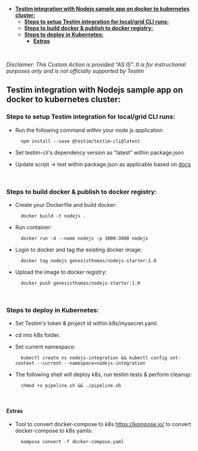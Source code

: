 
- [**Testim integration with Nodejs sample app on docker to kubernetes cluster:**</br>](#testim-integration-with-nodejs-sample-app-on-docker-to-kubernetes-clusterbr)
  - [**Steps to setup Testim integration for local/grid CLI runs:**](#steps-to-setup-testim-integration-for-localgrid-cli-runs)
  - [**Steps to build docker & publish to docker registry:**](#steps-to-build-docker--publish-to-docker-registry)
  - [**Steps to deploy in Kubernetes:** </br>](#steps-to-deploy-in-kubernetes-br)
    - [**Extras**](#extras)

</br>

   *Disclaimer:  This Custom Action is provided "AS IS".  It is for instructional purposes only and is not officially supported by Testim*    </br>

## **Testim integration with Nodejs sample app on docker to kubernetes cluster:**</br>

###  **Steps to setup Testim integration for local/grid CLI runs:**

* Run the following command within your node js application

        npm install --save @testim/testim-cli@latest

* Set testim-cli's dependency version as "latest" within package.json

* Update script -> test within package.json as applicable based on [docs](https://help.testim.io/docs/the-command-line-cli)

</br> 

###  **Steps to build docker & publish to docker registry:**

* Create your Dockerfile and build docker:
    
        docker build -t nodejs .

* Run container:

        docker run -d --name nodejs -p 3000:3000 nodejs

* Login to docker and tag the existing docker image:

        docker tag nodejs genesisthomas/nodejs-starter:1.0

* Upload the image to docker registry:

        docker push genesisthomas/nodejs-starter:1.0
</br> 

###  **Steps to deploy in Kubernetes:** </br> 


* Set Testim's token & project id within k8s/mysecret.yaml.

* cd into k8s folder.

* Set current namespace: </br>
  
        kubectl create ns nodejs-integration && kubectl config set-context --current --namespace=nodejs-integration

* The following shell will deploy k8s, run testim tests & perform cleanup:</br>
  
        chmod +x pipeline.sh && ./pipeline.sh



</br>

####   **Extras**

* Tool to convert docker-compose to k8s
https://kompose.io/ to convert docker-compose to k8s yamls:</br>

        kompose convert -f docker-compose.yaml
